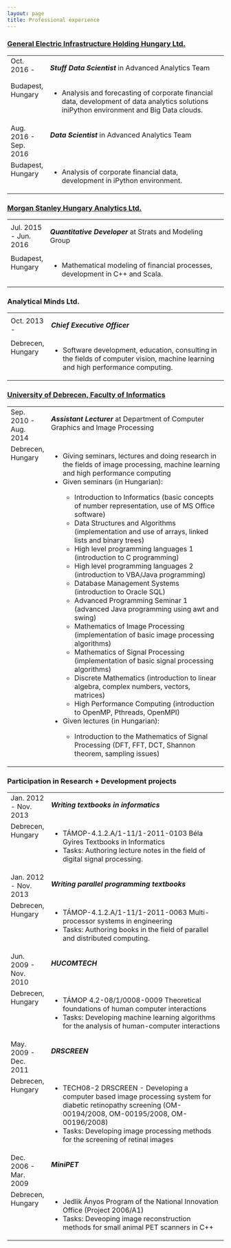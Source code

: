 ```yaml
---
layout: page
title: Professional experience
---
```


### <a href="www.ge.com">General Electric Infrastructure Holding Hungary Ltd.</a>

<table>
  <tbody>
    <tr>
      <td style="width:18%" align="left" valign="top">Oct. 2016 - </td>
      <td align="left" valign="top"><p style="font-size:16px"><strong><em>Stuff Data Scientist</em></strong> in Advanced Analytics Team</p>
      </td>
    </tr>
    <tr>
      <td align="left" valign="top">Budapest, Hungary</td>
      <td>
            <ul>
                <li>Analysis and forecasting of corporate financial data, development of data analytics solutions iniPython environment and Big Data clouds.</li>
            </ul>
      </td>
    </tr>
    <tr>
      <td style="width:18%" align="left">Aug. 2016 - Sep. 2016</td>
      <td align="left" valign="top"><p style="font-size:16px"><strong><em>Data Scientist</em></strong> in Advanced Analytics Team</p></td>
    </tr>
    <tr>
      <td align="left" valign="top">Budapest, Hungary</td>
      <td>
            <ul>
                <li>Analysis of corporate financial data, development in iPython environment.</li>
            </ul>
      </td>
    </tr>
  </tbody>
</table>

### <a href="http://www.morganstanley.com/about-us/global-offices/hungary/">Morgan Stanley Hungary Analytics Ltd.</a>

<table border="0">
  <tbody>
    <tr>
      <td style="width:18%", align="left">Jul. 2015 - Jun. 2016</td>
      <td align="left", valign="top"><p style="font-size:16px"><strong><em>Quantitative Developer</em></strong> at Strats and Modeling Group</p></td>
    </tr>
    <tr>
      <td align="left", valign="top">Budapest, Hungary</td>
      <td>
            <ul>
                <li>Mathematical modeling of financial processes, development in C++ and Scala.</li>
            </ul>
      </td>
    </tr>
  </tbody>
</table>

### Analytical Minds Ltd.

<table border="0">
  <tbody>
    <tr>
      <td style="width:18%", align="left">Oct. 2013 -</td>
      <td align="left", valign="top"><p style="font-size:16px"><strong><em>Chief Executive Officer</em></strong></p></td>
    </tr>
    <tr>
      <td align="left", valign="top">Debrecen, Hungary</td>
      <td>
            <ul>
                <li>Software development, education, consulting in the fields of computer vision, machine learning and high performance computing.</li>
            </ul>
      </td>
    </tr>
  </tbody>
</table>

### <a href="https://www.inf.unideb.hu">University of Debrecen, Faculty of Informatics</a>

<table border="0">
  <tbody>
    <tr>
      <td style="width:18%", align="left">Sep. 2010 - Aug. 2014 </td>
      <td align="left", valign="top"><p style="font-size:16px"><strong><em>Assistant Lecturer</em></strong> at Department of Computer Graphics and Image Processing</p></td>
    </tr>
    <tr>
      <td align="left", valign="top">Debrecen, Hungary</td>
      <td>
            <ul>
                <li>Giving seminars, lectures and doing research in the fields of image processing, machine learning and high performance computing</li>
                <li>Given seminars (in Hungarian):</li>
                <ul>
                <li>Introduction to Informatics (basic concepts of number representation, use of MS Office software)</li>
                <li>Data Structures and Algorithms (implementation and use of arrays, linked lists and binary trees)</li>
                <li>High level programming languages 1 (introduction to C programming)</li>
                <li>High level programming languages 2 (introduction to VBA/Java programming)</li>
                <li>Database Management Systems (introduction to Oracle SQL)</li>
                <li>Advanced Programming Seminar 1 (advanced Java programming using awt and swing)</li>
                <li>Mathematics of Image Processing (implementation of basic image processing algorithms)</li>
                <li>Mathematics of Signal Processing (implementation of basic signal processing algorithms)</li>
                <li>Discrete Mathematics (introduction to linear algebra, complex numbers, vectors, matrices)</li>
                <li>High Performance Computing (introduction to OpenMP, Pthreads, OpenMPI)</li>
                </ul>
                <li> Given lectures (in Hungarian):</li>
                <ul>
                <li> Introduction to the Mathematics of Signal Processing (DFT, FFT, DCT, Shannon theorem, sampling issues)</li>
                </ul>
            </ul>
      </td>
    </tr>
  </tbody>
</table>

### Participation in Research + Development projects

<table border="0">
  <tbody>
    <tr>
      <td style="width:18%", align="left">Jan. 2012 - Nov. 2013</td>
      <td align="left", valign="top"><p style="font-size:16px"><strong><em>Writing textbooks in informatics</em></strong></p></td>
    </tr>
    <tr>
      <td align="left", valign="top">Debrecen, Hungary</td>
      <td>
            <ul>
                <li>TÁMOP-4.1.2.A/1-11/1-2011-0103 Béla Gyires Textbooks in Informatics</li>
                <li>Tasks: Authoring lecture notes in the field of digital signal processing.</li>
            </ul>
      </td>
    </tr>
    <tr>
      <td style="width:18%", align="left">Jan. 2012 - Nov. 2013</td>
      <td align="left", valign="top"><p style="font-size:16px"><strong><em>Writing parallel programming textbooks</em></strong></p></td>
    </tr>
    <tr>
      <td align="left", valign="top">Debrecen, Hungary</td>
      <td>
            <ul>
                <li>TÁMOP-4.1.2.A/1-11/1-2011-0063 Multi-processor systems in engineering</li>
                <li>Tasks: Authoring books in the field of parallel and distributed computing.</li>
            </ul>
      </td>
    </tr>
    <tr>
      <td style="width:18%", align="left">Jun. 2009 - Nov. 2010</td>
      <td align="left", valign="top"><p style="font-size:16px"><strong><em>HUCOMTECH</em></strong></p></td>
    </tr>
    <tr>
      <td align="left", valign="top">Debrecen, Hungary</td>
      <td>
            <ul>
                <li>TÁMOP 4.2-08/1/0008-0009 Theoretical foundations of human computer interactions</li>
                <li>Tasks: Developing machine learning algorithms for the analysis of human-computer interactions</li>
            </ul>
      </td>
    </tr>
    <tr>
      <td style="width:18%", align="left">May. 2009 - Dec. 2011</td>
      <td align="left", valign="top"><p style="font-size:16px"><strong><em>DRSCREEN</em></strong></p></td>
    </tr>
    <tr>
      <td align="left", valign="top">Debrecen, Hungary</td>
      <td>
            <ul>
                <li>TECH08-2 DRSCREEN - Developing a computer based image processing system for diabetic retinopathy screening (OM-00194/2008, OM-00195/2008, OM-00196/2008)</li>
                <li>Tasks: Developing image processing methods for the screening of retinal images</li>
            </ul>
      </td>
    </tr>
    <tr>
      <td style="width:18%", align="left">Dec. 2006 - Mar. 2009</td>
      <td align="left", valign="top"><p style="font-size:16px"><strong><em>MiniPET</em></strong></p></td>
    </tr>
    <tr>
      <td align="left", valign="top">Debrecen, Hungary</td>
      <td>
            <ul>
                <li>Jedlik Ányos Program of the National Innovation Office (Project 2006/A1)</li>
                <li>Tasks: Deveoping image reconstruction methods for small animal PET scanners in C++</li>
            </ul>
      </td>
    </tr>
  </tbody>
</table>
